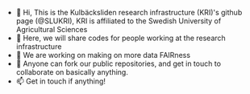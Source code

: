 

 - 👋 Hi, This is the Kulbäcksliden research infrastructure (KRI)'s github page (@SLUKRI), KRI is affiliated to the Swedish University of Agricultural Sciences
 - 👀 Here, we will share codes for people working at the research infrastructure
 - 🌱 We are working on making on more data FAIRness
 - 💞️ Anyone can fork our public repositories, and get in touch to collaborate on basically anything.
 - 📫 Get in touch if anything!

